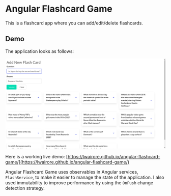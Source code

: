 # Angular Flashcard Game

This is a flashcard app where you can add/edit/delete flashcards.

## Demo
The application looks as follows:

![This image displays Angular Flashcard Game app](src/assets/demo/angular-flashcard-game.png)

Here is a working live demo: [https://lwairore.github.io/angular-flashcard-game/](https://lwairore.github.io/angular-flashcard-game/)

Angular Flashcard Game uses observables in Angular services, `FlashService`, to make it easier to manage the state of the application. I also used immutability to improve performance by using the `OnPush` change detection strategy.
